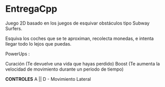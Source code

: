 # EntregaCpp
Juego 2D basado en los juegos de esquivar obstáculos tipo Subway Surfers.

Esquiva los coches que se te aproximan, recolecta monedas, e intenta llegar todo lo lejos que puedas.

PowerUps :

 Curación (Te devuelve una vida que hayas perdido)
 Boost (Te aumenta la velocidad de movimiento durante un periodo de tiempo)

 **CONTROLES**
 A || D - Movimiento Lateral
